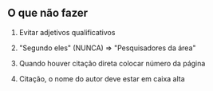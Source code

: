 ## O que não fazer

1. Evitar adjetivos qualificativos

2. "Segundo eles" (NUNCA) => "Pesquisadores da área"

3. Quando houver citação direta colocar número da página

4. Citação, o nome do autor deve estar em caixa alta